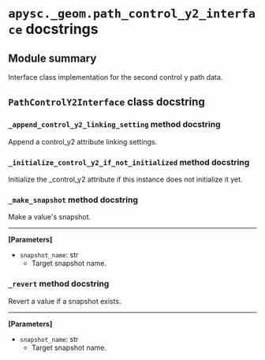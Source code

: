 # `apysc._geom.path_control_y2_interface` docstrings

## Module summary

Interface class implementation for the second control y path data.

## `PathControlY2Interface` class docstring

### `_append_control_y2_linking_setting` method docstring

Append a control_y2 attribute linking settings.

### `_initialize_control_y2_if_not_initialized` method docstring

Initialize the _control_y2 attribute if this instance does not initialize it yet.

### `_make_snapshot` method docstring

Make a value's snapshot.<hr>

**[Parameters]**

- `snapshot_name`: str
  - Target snapshot name.

### `_revert` method docstring

Revert a value if a snapshot exists.<hr>

**[Parameters]**

- `snapshot_name`: str
  - Target snapshot name.